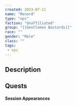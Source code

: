 ```yaml
---
created: 2023-07-11
name: "Renard"
type: "npc"
faction: "Unaffiliated"
group: "[[Gentlemen Bastards]]"
race: ""
gender: "Male"
class: ""
tags:
 - npc
---
```

## Description


## Quests
<!-- QueryToSerialize: TASK FROM "TTRPG/Drakkenheim/Quests" WHERE !completed AND contains(outlinks, [[Renard]]) -->

#### Session Appearances
<!-- QueryToSerialize: LIST FROM [[Renard]] WHERE file.folder = "TTRPG/Drakkenheim/Sessions" -->
<!-- SerializedQuery: LIST FROM [[Renard]] WHERE file.folder = "TTRPG/Drakkenh[[Drakkenheim/Sessions/Session 001|Session 001]] 001.md|Session 001]]
<!-- SerializedQuery END -->



